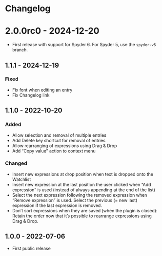 # Changelog

# 2.0.0rc0 - 2024-12-20

* First release with support for Spyder 6. For Spyder 5, use the `spyder-v5` branch.

## 1.1.1 - 2024-12-19

### Fixed

* Fix font when editing an entry
* Fix Changelog link

## 1.1.0 - 2022-10-20

### Added

* Allow selection and removal of multiple entries
* Add Delete key shortcut for removal of entries
* Allow rearranging of expressions using Drag & Drop
* Add “Copy value” action to context menu

### Changed

* Insert new expressions at drop position when text is dropped onto the Watchlist
* Insert new expression at the last position the user clicked when “Add expression” is used (instead of always appending at the end of the list)
* Select the next expression following the removed expression when “Remove expression” is used. Select the previous (= new last) expression if the last expression is removed.
* Don’t sort expressions when they are saved (when the plugin is closed): Retain the order now that it’s possible to rearrange expressions using Drag & Drop.

## 1.0.0 - 2022-07-06

* First public release
